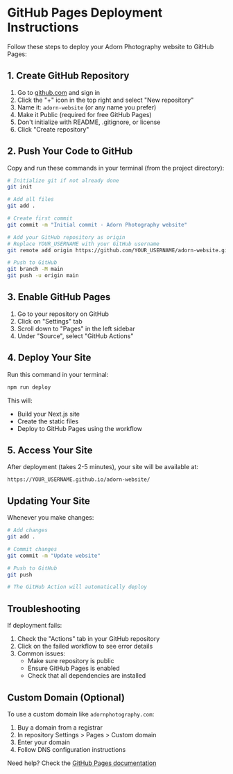 # GitHub Pages Deployment Instructions

Follow these steps to deploy your Adorn Photography website to GitHub Pages:

## 1. Create GitHub Repository

1. Go to [github.com](https://github.com) and sign in
2. Click the "+" icon in the top right and select "New repository"
3. Name it: `adorn-website` (or any name you prefer)
4. Make it Public (required for free GitHub Pages)
5. Don't initialize with README, .gitignore, or license
6. Click "Create repository"

## 2. Push Your Code to GitHub

Copy and run these commands in your terminal (from the project directory):

```bash
# Initialize git if not already done
git init

# Add all files
git add .

# Create first commit
git commit -m "Initial commit - Adorn Photography website"

# Add your GitHub repository as origin
# Replace YOUR_USERNAME with your GitHub username
git remote add origin https://github.com/YOUR_USERNAME/adorn-website.git

# Push to GitHub
git branch -M main
git push -u origin main
```

## 3. Enable GitHub Pages

1. Go to your repository on GitHub
2. Click on "Settings" tab
3. Scroll down to "Pages" in the left sidebar
4. Under "Source", select "GitHub Actions"

## 4. Deploy Your Site

Run this command in your terminal:

```bash
npm run deploy
```

This will:
- Build your Next.js site
- Create the static files
- Deploy to GitHub Pages using the workflow

## 5. Access Your Site

After deployment (takes 2-5 minutes), your site will be available at:
```
https://YOUR_USERNAME.github.io/adorn-website/
```

## Updating Your Site

Whenever you make changes:

```bash
# Add changes
git add .

# Commit changes
git commit -m "Update website"

# Push to GitHub
git push

# The GitHub Action will automatically deploy
```

## Troubleshooting

If deployment fails:
1. Check the "Actions" tab in your GitHub repository
2. Click on the failed workflow to see error details
3. Common issues:
   - Make sure repository is public
   - Ensure GitHub Pages is enabled
   - Check that all dependencies are installed

## Custom Domain (Optional)

To use a custom domain like `adornphotography.com`:
1. Buy a domain from a registrar
2. In repository Settings > Pages > Custom domain
3. Enter your domain
4. Follow DNS configuration instructions

Need help? Check the [GitHub Pages documentation](https://docs.github.com/en/pages)